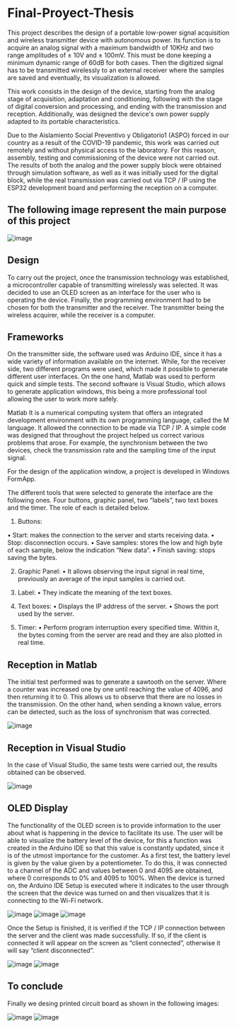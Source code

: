 # Final-Proyect-Thesis
 This project describes the design of a portable low-power signal acquisition and wireless transmitter device with autonomous power. Its function is to acquire an analog signal with a maximum bandwidth of 10KHz and two range amplitudes of ± 10V and ± 100mV. This must be done keeping a minimum dynamic range of 60dB for both cases. Then the digitized signal has to be transmitted wirelessly to an external receiver where the samples are saved and eventually, its visualization is allowed. 
 
This work consists in the design of the device, starting from the analog stage of acquisition, adaptation and conditioning, following with the stage of digital conversion and processing, and ending with the transmission and reception. Additionally, was designed the device's own power supply adapted to its portable characteristics. 

Due to the Aislamiento Social Preventivo y Obligatorio1 (ASPO) forced in our country as a result of the COVID-19 pandemic, this work was carried out remotely and without physical access to the laboratory. For this reason, assembly, testing and commissioning of the device were not carried out. The results of both the analog and the power supply block were obtained through simulation software, as well as it was initially used for the digital block, while the real transmission was carried out via TCP / IP using the ESP32 development board and performing the reception on a computer.


## The following image represent the main purpose of this project 
![image](https://user-images.githubusercontent.com/66688256/146218986-29852e44-9781-412b-a9a5-fe896810a12a.png)

## Design

To carry out the project, once the transmission technology was established, a microcontroller capable of transmitting wirelessly was selected. It was decided to use an OLED screen as an interface for the user who is operating the device. Finally, the programming environment had to be chosen for both the transmitter and the receiver. The transmitter being the wireless acquirer, while the receiver is a computer.

## Frameworks


On the transmitter side, the software used was Arduino IDE, since it has a wide variety of information available on the internet. While, for the receiver side, two different programs were used, which made it possible to generate different user interfaces. On the one hand, Matlab was used to perform quick and simple tests. The second software is Visual Studio, which allows to generate application windows, this being a more professional tool allowing the user to work more safely.

Matlab It is a numerical computing system that offers an integrated development environment with its own programming language, called the M language. It allowed the connection to be made via TCP / IP. A simple code was designed that throughout the project helped us correct various problems that arose. For example, the synchronism between the two devices, check the transmission rate and the sampling time of the input signal.

For the design of the application window, a project is developed in Windows FormApp.

The different tools that were selected to generate the interface are the following ones. 
Four buttons, graphic panel, two “labels”, two text boxes and the timer. The role of each is detailed below.

1. Buttons:

• Start: makes the connection to the server and starts receiving data.
• Stop: disconnection occurs.
• Save samples: stores the low and high byte of each sample, below the indication “New data”.
• Finish saving: stops saving the bytes.


2. Graphic Panel:
• It allows observing the input signal in real time, previously an average of the input samples is carried out.


3. Label:
• They indicate the meaning of the text boxes.


4. Text boxes:
• Displays the IP address of the server.
• Shows the port used by the server.


5. Timer:
• Perform program interruption every specified time. Within it, the bytes coming from the server are read and they are also plotted in real time.

## Reception in Matlab

The initial test performed was to generate a sawtooth on the server. Where a counter was increased one by one until reaching the value of 4096, and then returning it to 0. This allows us to observe that there are no losses in the transmission. On the other hand, when sending a known value, errors can be detected, such as the loss of synchronism that was corrected.

![image](https://user-images.githubusercontent.com/66688256/146222452-e80af6b6-0e58-464c-a9fc-320947e6ee43.png)

## Reception in Visual Studio

In the case of Visual Studio, the same tests were carried out, the results obtained can be observed.

![image](https://user-images.githubusercontent.com/66688256/146222565-84e805d2-0bdd-45bb-90d3-b0e869ef1795.png)

## OLED Display 

The functionality of the OLED screen is to provide information to the user about what is happening in the device to facilitate its use.
The user will be able to visualize the battery level of the device, for this a function was created in the Arduino IDE so that this value is constantly updated, since it is of the utmost importance for the customer. As a first test, the battery level is given by the value given by a potentiometer. To do this, it was connected to a channel of the ADC and values between 0 and 4095 are obtained, where 0 corresponds to 0% and 4095 to 100%.
When the device is turned on, the Arduino IDE Setup is executed where it indicates to the user through the screen that the device was turned on and then visualizes that it is connecting to the Wi-Fi network.

![image](https://user-images.githubusercontent.com/66688256/146223353-9c8d119f-f53f-4840-a36c-d1e472fdfebb.png)
![image](https://user-images.githubusercontent.com/66688256/146223375-01c964e7-a422-429a-abde-c5b10e18811c.png)
![image](https://user-images.githubusercontent.com/66688256/146223382-5592030a-6207-4c03-83d2-f4f0ca33c9b8.png)


Once the Setup is finished, it is verified if the TCP / IP connection between the server and the client was made successfully. If so, if the client is connected it will appear on the screen as “client connected”, otherwise it will say “client disconnected”.

![image](https://user-images.githubusercontent.com/66688256/146223449-b6b834d5-161f-40b5-875c-b274c4827adf.png)
![image](https://user-images.githubusercontent.com/66688256/146223469-d62899e2-b49d-4bca-9bd9-37563ce22840.png)

## To conclude

Finally we desing printed circuit board as shown in the following images:

![image](https://user-images.githubusercontent.com/66688256/146223857-f17bafe6-7b40-4212-b545-5f4f4bce579b.png)
![image](https://user-images.githubusercontent.com/66688256/146223883-b3511469-684b-4a5a-abb1-f45d3e77425c.png)


